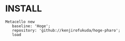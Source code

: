 # INSTALL

```
Metacello new
   baseline: 'Hoge';
   repository: 'github://kenjirofukuda/hoge-pharo';
   load
```
